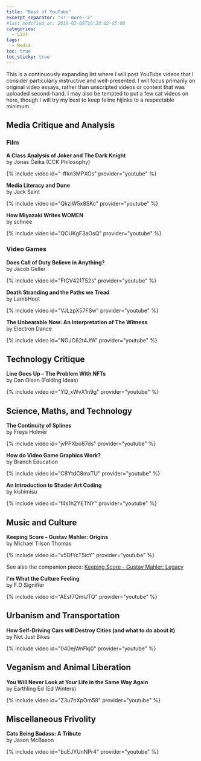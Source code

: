 ```yaml
---
title: "Best of YouTube"
excerpt_separator: "<!--more-->"
#last_modified_at: 2016-03-09T16:20:02-05:00
categories:
  - List
tags:
  - Media
toc: true
toc_sticky: true
---
```


This is a continuously expanding list where I will post YouTube videos that I consider particularly instructive and well-presented. I will focus primarily on original video essays, rather than unscripted videos or content that was uploaded second-hand. I may also be tempted to put a few cat videos on here, though I will try my best to keep feline hijinks to a respectable minimum.

## Media Critique and Analysis

### Film

**A Class Analysis of Joker and The Dark Knight**\
by Jonas Čeika (CCK Philosophy)

{% include video id="-ffkn3MPXGs" provider="youtube" %}

**Media Literacy and Dune**\
by Jack Saint

{% include video id="QkzlW5x8SKc" provider="youtube" %}

**How Miyazaki Writes WOMEN**\
by schnee

{% include video id="QCUKgF3aOsQ" provider="youtube" %}

### Video Games

**Does Call of Duty Believe in Anything?**\
by Jacob Geller

{% include video id="FtCV421T52s" provider="youtube" %}

**Death Stranding and the Paths we Tread**\
by LambHoot

{% include video id="VJLzpX57FSw" provider="youtube" %}

**The Unbearable Now: An Interpretation of The Witness**\
by Electron Dance

{% include video id="NOJC62t4JfA" provider="youtube" %}

## Technology Critique

**Line Goes Up – The Problem With NFTs**\
by Dan Olson (Folding Ideas)

{% include video id="YQ_xWvX1n9g" provider="youtube" %}

## Science, Maths, and Technology

**The Continuity of Splines**\
by Freya Holmér

{% include video id="jvPPXbo87ds" provider="youtube" %}

**How do Video Game Graphics Work?**\
by Branch Education

{% include video id="C8YtdC8mxTU" provider="youtube" %}

**An Introduction to Shader Art Coding**\
by kishimisu

{% include video id="f4s1h2YETNY" provider="youtube" %}

## Music and Culture

**Keeping Score - Gustav Mahler: Origins**\
by Michael Tilson Thomas

{% include video id="v5DfYcT5icY" provider="youtube" %}

See also the companion piece: [Keeping Score - Gustav Mahler: Legacy](https://www.youtube.com/watch?v=2qv_vCHZkcg)

**I'm What the Culture Feeling**\
by F.D Signifier

{% include video id="AEsf7QmIJTQ" provider="youtube" %}

## Urbanism and Transportation

**How Self-Driving Cars will Destroy Cities (and what to do about it)**\
by Not Just Bikes

{% include video id="040ejWnFkj0" provider="youtube" %}

## Veganism and Animal Liberation

**You Will Never Look at Your Life in the Same Way Again**\
by Earthling Ed (Ed Winters)

{% include video id="Z3u7hXpOm58" provider="youtube" %}

## Miscellaneous Frivolity

**Cats Being Badass: A Tribute**\
by Jason McBason

{% include video id="buEJYUnNPr4" provider="youtube" %}
